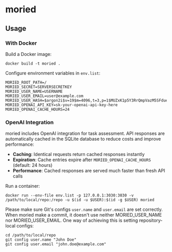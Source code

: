 # moried

## Usage

### With Docker

Build a Docker image:
```shell
docker build -t moried .
```

Configure environment variables in `env.list`:
```
MORIED_ROOT_PATH=/
MORIED_SECRET=SERVERSECRETKEY
MORIED_USER_NAME=USERNAME
MORIED_USER_EMAIL=user@example.com
MORIED_USER_HASH=$argon2i$v=19$m=4096,t=3,p=1$MUZxK1p5Y3RrQmpVazM5SFduelZCakxhV0dqSXJEMy8$XcE1aipcYOUd7gIxh8f2+RRLQmlNT96cLyguIZqE128
MORIED_OPENAI_API_KEY=sk-your-openai-api-key-here
MORIED_OPENAI_CACHE_HOURS=24
```

### OpenAI Integration

moried includes OpenAI integration for task assessment. API responses are automatically cached in the SQLite database to reduce costs and improve performance:

- **Caching**: Identical requests return cached responses instantly
- **Expiration**: Cache entries expire after `MORIED_OPENAI_CACHE_HOURS` (default: 24 hours)
- **Performance**: Cached responses are served much faster than fresh API calls

Run a container:
```shell
docker run --env-file env.list -p 127.0.0.1:3030:3030 -v /path/to/local/repo:/repo -u $(id -u $USER):$(id -g $USER) moried
```

Please make sure Git's configs `user.name` and `user.email` are set correctly.
When moried make a commit, it doesn't use neither MORIED_USER_NAME nor MORIED_USER_EMAIL.
One way of achieving this is setting repository-local configs:
```
cd /path/to/local/repo
git config user.name "John Doe"
git config user.email "john.doe@example.com"
```
